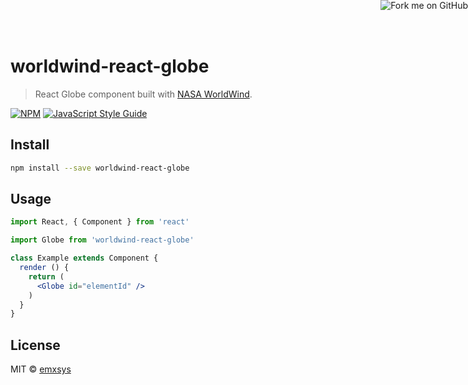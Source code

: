 # worldwind-react-globe

> React Globe component built with [NASA WorldWind](https://worldwind.arc.nasa.gov/web/).

[![NPM](https://img.shields.io/npm/v/worldwind-react-globe.svg)](https://www.npmjs.com/package/worldwind-react-globe) [![JavaScript Style Guide](https://img.shields.io/badge/code_style-standard-brightgreen.svg)](https://standardjs.com)

## Install

```bash
npm install --save worldwind-react-globe
```

## Usage

```jsx
import React, { Component } from 'react'

import Globe from 'worldwind-react-globe'

class Example extends Component {
  render () {
    return (
      <Globe id="elementId" />
    )
  }
}
```

## License

MIT © [emxsys](https://github.com/emxsys)

<a href="https://github.com/emxsys/worldwind-react-globe"><img style="position: absolute; top: 0; right: 0; border: 0;" src="https://s3.amazonaws.com/github/ribbons/forkme_right_red_aa0000.png" alt="Fork me on GitHub"></a>
